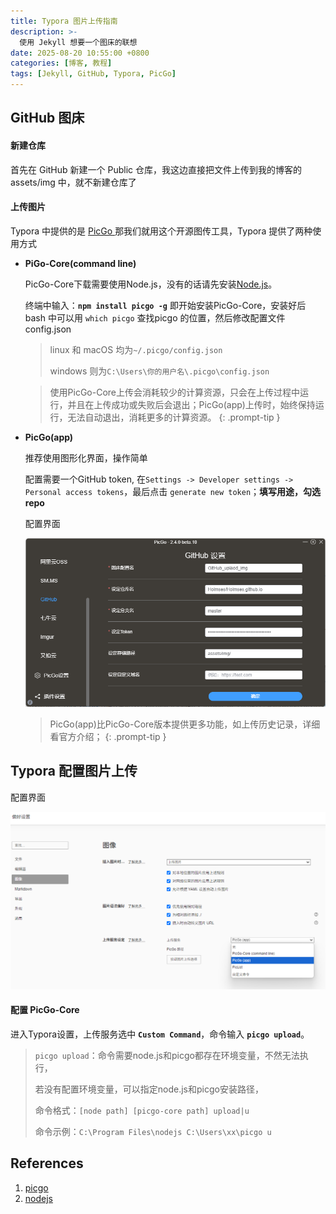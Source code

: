 ```yaml
---
title: Typora 图片上传指南
description: >-
  使用 Jekyll 想要一个图床的联想
date: 2025-08-20 10:55:00 +0800
categories: [博客, 教程]
tags: [Jekyll, GitHub, Typora, PicGo]
---
```


## GitHub 图床

#### 新建仓库

首先在 GitHub 新建一个 Public 仓库，我这边直接把文件上传到我的博客的 assets/img 中，就不新建仓库了

#### 上传图片

Typora 中提供的是 [PicGo ][picGo] 那我们就用这个开源图传工具，Typora 提供了两种使用方式

- **PiGo-Core(command line)**

  PicGo-Core下载需要使用Node.js，没有的话请先安装[Node.js][nodejs]。

   终端中输入：**`npm install picgo -g`** 即开始安装PicGo-Core，安装好后  bash 中可以用 `which picgo` 查找picgo 的位置，然后修改配置文件 config.json

  > linux 和 macOS 均为`~/.picgo/config.json`
  >
  > windows 则为`C:\Users\你的用户名\.picgo\config.json`
  
  > 使用PicGo-Core上传会消耗较少的计算资源，只会在上传过程中运行，并且在上传成功或失败后会退出；PicGo(app)上传时，始终保持运行，无法自动退出，消耗更多的计算资源。
  {: .prompt-tip }




- **PicGo(app)**

  推荐使用图形化界面，操作简单

  配置需要一个GitHub token, 在`Settings -> Developer settings -> Personal access tokens`，最后点击 `generate new token`；**填写用途，勾选repo**

  配置界面

  ![image-20250820103753328](https://raw.githubusercontent.com/Holmses/Holmses.github.io/master/assets/img/image-20250820103753328.png)
  
  > PicGo(app)比PicGo-Core版本提供更多功能，如上传历史记录，详细看官方介绍；
  {: .prompt-tip }




## Typora 配置图片上传

配置界面

![image-20250820104757493](https://raw.githubusercontent.com/Holmses/Holmses.github.io/master/assets/img/image-20250820104757493.png)

#### 配置 PicGo-Core 

进入Typora设置，上传服务选中 **`Custom Command`**，命令输入 **`picgo upload`**。

> `picgo upload`：命令需要node.js和picgo都存在环境变量，不然无法执行，
>
> 若没有配置环境变量，可以指定node.js和picgo安装路径，
>
> 命令格式：`[node path] [picgo-core path] upload|u`
>
> 命令示例：`C:\Program Files\nodejs C:\Users\xx\picgo u`



## References

1. [picgo][]
1. [nodejs][]

[picgo]: https://molunerfinn.com/PicGo/
[nodejs]: https://nodejs.org/zh-cn
